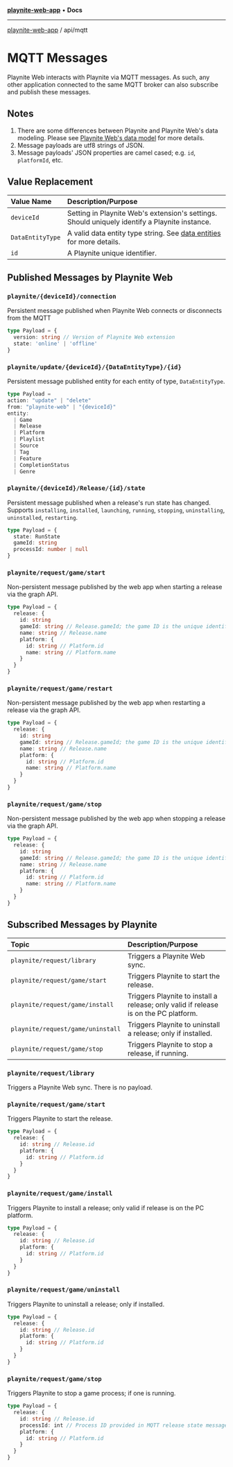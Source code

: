 [**playnite-web-app**](../../README.md) • **Docs**

***

[playnite-web-app](../../README.md) / api/mqtt

# MQTT Messages

Playnite Web interacts with Playnite via MQTT messages. As such, any other application connected to the same MQTT broker can also subscribe and publish these messages.

## Notes

1. There are some differences between Playnite and Playnite Web's data modeling. Please see [Playnite Web's data model](./../../types.entities/README.md) for more details.
2. Message payloads are utf8 strings of JSON.
3. Message payloads' JSON properties are camel cased; e.g. `id`, `platformId`, etc.

## Value Replacement

| Value Name       | Description/Purpose                                                                           |
| :--------------- | :-------------------------------------------------------------------------------------------- |
| `deviceId`       | Setting in Playnite Web's extension's settings. Should uniquely identify a Playnite instance. |
| `DataEntityType` | A valid data entity type string. See [data entities](./data-entities.md) for more details.    |
| `id`             | A Playnite unique identifier.                                                                 |

## Published Messages by Playnite Web

### `playnite/{deviceId}/connection`

Persistent message published when Playnite Web connects or disconnects from the MQTT

```ts
type Payload = {
  version: string // Version of Playnite Web extension
  state: 'online' | 'offline'
}
```

### `playnite/update/{deviceId}/{DataEntityType}/{id}`

Persistent message published entity for each entity of type, `DataEntityType`.

```ts
type Payload =
action: "update" | "delete"
from: "playnite-web" | "{deviceId}"
entity:
  | Game
  | Release
  | Platform
  | Playlist
  | Source
  | Tag
  | Feature
  | CompletionStatus
  | Genre
```

### `playnite/{deviceId}/Release/{id}/state`

Persistent message published when a release's run state has changed. Supports `installing`, `installed`, `launching`, `running`, `stopping`, `uninstalling`, `uninstalled`, `restarting`.

```ts
type Payload = {
  state: RunState
  gameId: string
  processId: number | null
}
```

### `playnite/request/game/start`

Non-persistent message published by the web app when starting a release via the graph API.

```ts
type Payload = {
  release: {
    id: string
    gameId: string // Release.gameId; the game ID is the unique identifier assigned by the source in Playnite.
    name: string // Release.name
    platform: {
      id: string // Platform.id
      name: string // Platform.name
    }
  }
}
```

### `playnite/request/game/restart`

Non-persistent message published by the web app when restarting a release via the graph API.

```ts
type Payload = {
  release: {
    id: string
    gameId: string // Release.gameId; the game ID is the unique identifier assigned by the source in Playnite.
    name: string // Release.name
    platform: {
      id: string // Platform.id
      name: string // Platform.name
    }
  }
}
```

### `playnite/request/game/stop`

Non-persistent message published by the web app when stopping a release via the graph API.

```ts
type Payload = {
  release: {
    id: string
    gameId: string // Release.gameId; the game ID is the unique identifier assigned by the source in Playnite.
    name: string // Release.name
    platform: {
      id: string // Platform.id
      name: string // Platform.name
    }
  }
}
```

## Subscribed Messages by Playnite

| Topic                             | Description/Purpose                                                                  |
| :-------------------------------- | :----------------------------------------------------------------------------------- |
| `playnite/request/library`        | Triggers a Playnite Web sync.                                                        |
| `playnite/request/game/start`     | Triggers Playnite to start the release.                                              |
| `playnite/request/game/install`   | Triggers Playnite to install a release; only valid if release is on the PC platform. |
| `playnite/request/game/uninstall` | Triggers Playnite to uninstall a release; only if installed.                         |
| `playnite/request/game/stop`      | Triggers Playnite to stop a release, if running.                                     |

### `playnite/request/library`

Triggers a Playnite Web sync. There is no payload.

### `playnite/request/game/start`

Triggers Playnite to start the release.

```ts
type Payload = {
  release: {
    id: string // Release.id
    platform: {
      id: string // Platform.id
    }
  }
}
```

### `playnite/request/game/install`

Triggers Playnite to install a release; only valid if release is on the PC platform.

```ts
type Payload = {
  release: {
    id: string // Release.id
    platform: {
      id: string // Platform.id
    }
  }
}
```

### `playnite/request/game/uninstall`

Triggers Playnite to uninstall a release; only if installed.

```ts
type Payload = {
  release: {
    id: string // Release.id
    platform: {
      id: string // Platform.id
    }
  }
}
```

### `playnite/request/game/stop`

Triggers Playnite to stop a game process; if one is running.

```ts
type Payload = {
  release: {
    id: string // Release.id
    processId: int // Process ID provided in MQTT release state message.
    platform: {
      id: string // Platform.id
    }
  }
}
```
